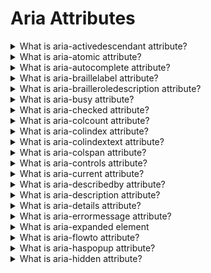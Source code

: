 # Aria Attributes

<details>
  <summary>What is aria-activedescendant attribute?</summary>

The aria-activedescendant property provides a method of managing focus for assistive technologies on interactive elements when they contain multiple focusable descendants, such as menus, grids, and toolbars. Instead of the screen reader moving focus between owned elements, aria-activedescendant can be used on container elements to refer to the currently active element, informing assistive technology users of the currently active element when focused.

This attribute is only relevant on elements with role of composite widget, combobox, textbox, group, or application whose id is referenced as the attribute value.

Example:

    <div role="toolbar" tabindex="0" aria-activedescendant="button1">
      <img src="btncut.png" id="button1" role="button" alt="cut" />
      <img src="btncopy.png" id="button2" role="button" alt="copy" />
      <img src="btnpaste.png" id="button3" role="button" alt="paste" />
    </div>

[More >>](https://developer.mozilla.org/en-US/docs/Web/Accessibility/ARIA/Attributes/aria-activedescendant)

</details>

<details>
  <summary>What is aria-atomic attribute?</summary>

Live regions are sections of a web page that are updated, whether by user interaction or not, when user focus is elsewhere. As they update outside the user's focus, assistive technologies such as screen readers may not "see" the update to report it to the user.

Values:

- false (default) - present only the changed node or nodes.
- true - present the entire changed region as a whole, including the author-defined label if one exists.

[More >>](https://developer.mozilla.org/en-US/docs/Web/Accessibility/ARIA/Attributes/aria-atomic)

</details>

<details>
  <summary>What is aria-autocomplete attribute?</summary>

The aria-autocomplete attribute indicates whether inputting text could trigger display of one or more predictions of the user's intended value for a combobox, searchbox, or textbox and specifies how predictions will be presented if they are made.

Values:

- none (default) - When a user is providing input, not automatic suggestion is displayed.
- inline - aria-autocomplete="inline" text suggesting one way to complete the provided input may be dynamically inserted after the caret.
- list - aria-autocomplete="list" When a user is providing input, an element containing a collection of values that could complete the provided input may be displayed.
- both - aria-autocomplete="both" an input to offer both models at the same time. When a user is providing input, an element containing a collection of values that could complete the provided input may be displayed. If displayed, one value in the collection is automatically selected, and the text needed to complete the automatically selected value appears after the caret in the input.

Example:

    <input id="cb1-edit" class="cb_edit" type="text" tabindex="0" role="combobox" aria-autocomplete="inline" aria-owns="list" />
    <ul id="list" tabindex="-1" role="listbox" aria-expanded="true">
      <li id ​​= "cb1-opt1" role = "option"> Qingchuan </ li>
      <li id ​​= "cb1-opt2" role = "option"> Цзин Цю </ li>
      <li id ​​= "cb1-opt3" role = "option"> Хуан Сяосянь </ li>
    </ul>

[More >>](https://developer.mozilla.org/en-US/docs/Web/Accessibility/ARIA/Attributes/aria-autocomplete)

</details>

<details>
  <summary>What is aria-braillelabel attribute?</summary>

The global aria-braillelabel attribute is similar to the global aria-label in that it defines a string value that labels the current element. While aria-label is read by the screen reader, the contents of the aria-braillelabel attribute are converted into Braille; providing the user with a recognizable name of the object in Braille.

Example:

    <button aria-braillelabel="***">
      <img alt="3 out of 5 stars" src="three_stars.png" />
    </button>

[More >>](https://developer.mozilla.org/en-US/docs/Web/Accessibility/ARIA/Attributes/aria-braillelabel)

</details>

<details>
  <summary>What is aria-brailleroledescription attribute?</summary>

The global aria-brailleroledescription attribute defines a human-readable, author-localized abbreviated description for the role of an element intended to be converted into Braille.

Example:

    <article
      aria-roledescription="slide"
      aria-brailleroledescription="sld"
      aria-labelledby="slide1heading">
      <h1 id="slide1heading">Welcome to my talk</h1>
      <img alt="Me" src="images/me.jpg" />
    </article>

[More >>](https://developer.mozilla.org/en-US/docs/Web/Accessibility/ARIA/Attributes/aria-brailleroledescription)

</details>

<details>
  <summary>What is aria-busy attribute?</summary>

Used in ARIA live regions, the global aria-busy state indicates an element is being modified and that assistive technologies may want to wait until the changes are complete before informing the user about the update.

When multiple parts of a live region need to be loaded before changes are announced to the user, set aria-busy="true" until loading is complete. Then set to aria-busy="false". This prevents assistive technologies from announcing changes before updates are done.

[More >>](https://developer.mozilla.org/en-US/docs/Web/Accessibility/ARIA/Attributes/aria-busy)

</details>

<details>
  <summary>What is aria-checked attribute?</summary>

The aria-checked attribute indicates the current "checked" state of checkboxes, radio buttons, and other widgets.

Values:

- false - the element supports being checked but is not currently checked.
- true - the element is checked.
- mixed - for checkbox and menuitemcheckbox only, equivalent to indeterminate, indicating a mixed mode value of neither checked nor unchecked.
- undefined (default) - the element does not support being checked.

Example:

    <span
      role="checkbox"
      id="checkBoxInput"
      aria-checked="false"
      tabindex="0"
      aria-labelledby="chk15-label"></span>
    <label id="chk15-label">Subscribe to the newsletter</label>

[More >>](https://developer.mozilla.org/en-US/docs/Web/Accessibility/ARIA/Attributes/aria-checked)

</details>

<details>
  <summary>What is aria-colcount attribute?</summary>

The aria-colcount attribute defines the total number of columns in a table, grid, or treegrid when not all columns are present in the DOM.

Example:

    <div role="grid" aria-colcount="6">
      <div role="rowgroup">
        <div role="row">
          <div role="columnheader" aria-colindex="1">First name</div>
          <div role="columnheader" aria-colindex="2">Last name</div>
          <div role="columnheader" aria-colindex="5">City</div>
          <div role="columnheader" aria-colindex="6">Zip</div>
        </div>
      </div>
      <div role="rowgroup">
        <div role="row">
          <div role="gridcell" aria-colindex="1">Debra</div>
          <div role="gridcell" aria-colindex="2">Burks</div>
          <div role="gridcell" aria-colindex="5">New York</div>
          <div role="gridcell" aria-colindex="6">14127</div>
        </div>
      </div>
      …
    </div>

[More >>](https://developer.mozilla.org/en-US/docs/Web/Accessibility/ARIA/Attributes/aria-colcount)

</details>

<details>
  <summary>What is aria-colindex attribute?</summary>

The aria-colindex attribute defines an element's column index or position with respect to the total number of columns within a table, grid, or treegrid.

[More >>](https://developer.mozilla.org/en-US/docs/Web/Accessibility/ARIA/Attributes/aria-colindex)

</details>

<details>
  <summary>What is aria-colindextext attribute?</summary>

The aria-colindextext attribute defines a human readable text alternative of the numeric aria-colindex.

[More >>](https://developer.mozilla.org/en-US/docs/Web/Accessibility/ARIA/Attributes/aria-colindextext)

</details>

<details>
  <summary>What is aria-colspan attribute?</summary>

The aria-colspan attribute defines the number of columns spanned by a cell or gridcell within a table, grid, or treegrid.

[More >>](https://developer.mozilla.org/en-US/docs/Web/Accessibility/ARIA/Attributes/aria-colspan)

</details>

<details>
  <summary>What is aria-controls attribute?</summary>

When an interactive or input control, be it a checkbox, radio button, tab panel, icon, toggles, or other, has an impact on another element in a document or application, the aria-controls attribute should be included to indicate which element or elements the user interface widget controls. The aria-controls attribute identifies the element (or elements) whose contents or presence are controlled by the element on which the attribute is set, regardless of what type of interaction initiates the impacted behavior.

Example:

    <h3 id="tab1" aria-selected="true" aria-controls="panel1" aria-extended = "true" role = "tab" tabindex = "0"> Девушки </ h3>

    <div id="panel1" aria-labelledby="tab1" aria-hidden="false" role="tabpanel">
      <h3 tabindex = "0"> Пожалуйста, выберите свою любимую красавицу ... </ h3>
    </div>

[More >>](https://developer.mozilla.org/en-US/docs/Web/Accessibility/ARIA/Attributes/aria-controls)

</details>

<details>
  <summary>What is aria-current attribute?</summary>

When you have a group of related elements, such as several links in a breadcrumb or steps in a multi-step flow, with one element in the group styled differently from the others to indicate to the sighted user that this is the current element within its group, the aria-current should be used to inform the assistive technology user what has been indicated via styling.

Values:

- page - Represents the current page within a set of pages such as the link to the current document in a breadcrumb.
- step - Represents the current step within a process such as the current step in an enumerated multi step checkout flow .
- location - Represents the current location within an environment or context such as the image that is visually highlighted as the current component of a flow chart.
- date - Represents the current date within a collection of dates such as the current date within a calendar.
- time - Represents the current time within a set of times such as the current time within a timetable.
- true - Represents the current item within a set.
- false (default) - Does not represent the current item within a set.

Examples:

    <nav aria-label="Breadcrumb" class="breadcrumb">
      <ol>
        <li>
          <a href="../../../../../"> Web technology for developers </a>
        </li>
        <li>
          <a href="../../../../"> Accessibility </a>
        </li>
        <li>
          <a href="../../../"> ARIA </a>
        </li>
        <li>
          <a href="../../"> ARIA States and Properties </a>
        </li>
        <li>
          <a href="./" aria-current="page"> ARIA: `aria-current` attribute </a>
        </li>
      </ol>
    </nav>

[More >>](https://developer.mozilla.org/en-US/docs/Web/Accessibility/ARIA/Attributes/aria-current)

</details>

<details>
  <summary>What is aria-describedby attribute?</summary>

The aria-describedby attribute lists the ids of the elements that describe the object. It is used to establish a relationship between widgets or groups and the text that describes them.

Example:

    <button aria-describedby="trash-desc">Move to trash</button>
    …

    <p id="trash-desc">
      Items in the trash will be permanently removed after 30 days.
    </p>

[More >>](https://developer.mozilla.org/en-US/docs/Web/Accessibility/ARIA/Attributes/aria-describedby)

</details>

<details>
  <summary>What is aria-description attribute?</summary>

The global aria-description attribute provides a mechanism for the developer to describe or annotate the current element providing greater context for assistive technology users.

Example:

    <div
      role="application"
      aria-label="calendar"
      aria-description="Game schedule for the Boston Red Sox 2021 Season">
      <h1>Red Sox 2021</h1>
      <div role="grid">…</div>
    </div>

[More >>](https://developer.mozilla.org/en-US/docs/Web/Accessibility/ARIA/Attributes/aria-description)

</details>

<details>
  <summary>What is aria-details attribute?</summary>

The aria-details attribute can be used to provide additional information or complex descriptions to an object. It is used to inform assistive technology users about the content by providing more in-depth information, whether that content is within the current document or a link to additional assets.

Example:

    <p>The <strong>cubic-bezier()<strong> functional notation defines a cubic
      <span role="term" aria-details="bezier bezImg">Bézier curve</span>. As
      these curves are continuous, they are often used to smooth down the start and
      end of the curve and are therefore sometimes called easing functions.
    </p>

    <p role="definition" id="bezier">A <strong>Bézier curve</strong>,
    (Pronounced \ ˈbe-zē-ˌā \)
    <i aria-description="English pronunciation">BEH-zee-ay</i>) is a mathematically
    described curve used in computer graphics and animation. The curve is defined
    by a set of control points with a minimum of two. Web related graphics
    and animations use Cubic Béziers, which are curves with four control
    points P<sub>0</sub>, P<sub>1</sub>, P<sub>2</sub>, and P<sub>3</sub>.
    </p>

    <a href="bezierExplanation.html" id="bezImg"
      aria-label="Explanation of Bézier curve in CSS timing functions">
      <img alt="Animated Bézier curve showing 4 control points." src="bezier.gif">
    </a>

[More >>](https://developer.mozilla.org/en-US/docs/Web/Accessibility/ARIA/Attributes/aria-details)

</details>

<details>
  <summary>What is aria-errormessage attribute?</summary>

When there is a user-created error, you want to let them know it exists and tell them how to fix it. There are two attributes you need to use: set aria-invalid="true" to define the object as being in an error state, then add the aria-errormessage attribute with the value being the id of the element containing the error message text for that object.

Example:

    <p>
      <label for="email">Email address:</label>
      <input
        type="email"
        name="email"
        id="email"
        aria-invalid="true"
        aria-errormessage="err1" />
      <span id="err1" class="errormessage">Error: Enter a valid email address</span>
    </p>

</details>

<details>
  <summary>What is aria-expanded element</summary>

There are several widgets that can be expanded and collapsed, including menus, dialogs, and accordion panels. Each of these objects, in turn, has an interactive element that controls their opening and closing. The aria-expanded attribute is applied to this focusable, interactive control that toggles the visibility of the object.

Example:

    <label for="username">Username</label>
    <input id="username" name="username" aria-describedby="username-desc" />
    <button
      aria-expanded="false"
      aria-controls="username-desc"
      aria-label="Help about username"
      type="button">
      <span aria-hidden="true">?</span>
    </button>
    <p id="username-desc" hidden>
      Your username is the name that you use to log in to this service.
    </p>

</details>

<details>
  <summary>What is aria-flowto attribute?</summary>

The global aria-flowto attribute identifies the next element (or elements) in an alternate reading order of content. This allows assistive technology to override the general default of reading in document source order at the user's discretion.

</details>

<details>
  <summary>What is aria-haspopup attribute?</summary>

In ARIA, interactive menus, listboxes, trees, grids, and dialogs that appear on top of other content when triggered to appear are considered "popups". These popups are triggered by one or more interactive elements on the page. The availability and type of popup the interactive element will trigger should be identified with the aria-haspopup state.

- false (default) - The element does not have a popup.
- true - The popup is a menu.
- menu - The popup is a menu.
- listbox - The popup is a listbox.
- tree - The popup is a tree.
- grid - The popup is a grid.
- dialog - The popup is a dialog.

</details>

<details>
  <summary>What is aria-hidden attribute?</summary>

The aria-hidden state indicates whether the element is exposed to an accessibility API.

- false - The element is exposed to the accessibility API as if it was rendered.
- true - The element is hidden from the accessibility API.
- undefined (default) - The element's hidden state is determined by the user agent based on whether it is rendered.

</details>
